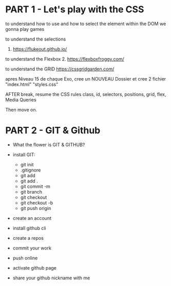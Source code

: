 # PART 1 - Let's play with the CSS

to understand how to use and how to select the element within the DOM
we gonna play games

to understand the selections

1. https://flukeout.github.io/

to understand the Flexbox 2. https://flexboxfroggy.com/

to understand the GRID
https://cssgridgarden.com/

apres Niveau 15 de chaque Exo, cree un NOUVEAU Dossier et cree 2 fichier
"index.html"
"styles.css"

AFTER break, resume the CSS rules class, id, selectors, positions, grid, flex, Media Queries

Then move on.

# PART 2 - GIT & Github

- What the flower is GIT & GITHUB?
- install GIT:

  - git init
  - .gitignore
  - git add <file>
  - git add .
  - git commit -m <message>
  - git branch <branch name>
  - git checkout <branch name>
  - git checkout -b <branch name>
  - git push origin <branch name>

- create an account
- install github cli
- create a repos
- commit your work
- push online
- activate github page
- share your github nickname with me
